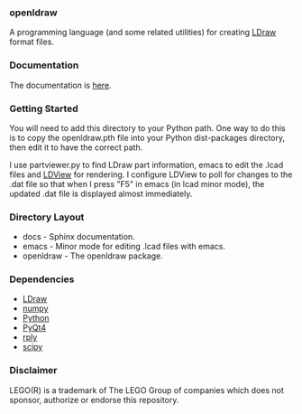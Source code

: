 ### openldraw ###
A programming language (and some related utilities) for creating [LDraw](http://www.ldraw.org) format files.

### Documentation ###
The documentation is [here](http://HazenBabcock.github.io/openldraw).

### Getting Started ###
You will need to add this directory to your Python path. One way to do this is to copy the openldraw.pth file into your Python dist-packages directory, then edit it to have the correct path.

I use partviewer.py to find LDraw part information, emacs to edit the .lcad files and [LDView](http://ldview.sourceforge.net/) for rendering. I configure LDView to poll for changes to the .dat file so that when I press "F5" in emacs (in lcad minor mode), the updated .dat file is displayed almost immediately.

### Directory Layout ###
* docs - Sphinx documentation.
* emacs - Minor mode for editing .lcad files with emacs.
* openldraw - The openldraw package.

### Dependencies ###
* [LDraw](http://www.ldraw.org)
* [numpy](http://www.numpy.org)
* [Python](https://www.python.org/)
* [PyQt4](http://www.riverbankcomputing.com/software/pyqt/intro)
* [rply](https://github.com/alex/rply)
* [scipy](http://www.scipy.org)

### Disclaimer ###
LEGO(R) is a trademark of The LEGO Group of companies which does not sponsor, authorize or endorse this repository.
